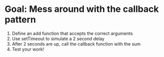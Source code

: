 

# Goal: Mess around with the callback pattern

1. Define an add function that accepts the correct arguments
2. Use setTimeout to simulate a 2 second delay
3. After 2 seconds are up, call the callback function with the sum
4. Test your work!

